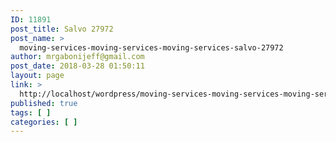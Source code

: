 ```yaml
---
ID: 11891
post_title: Salvo 27972
post_name: >
  moving-services-moving-services-moving-services-salvo-27972
author: mrgabonijeff@gmail.com
post_date: 2018-03-28 01:50:11
layout: page
link: >
  http://localhost/wordpress/moving-services-moving-services-moving-services-salvo-27972/
published: true
tags: [ ]
categories: [ ]
---
```

